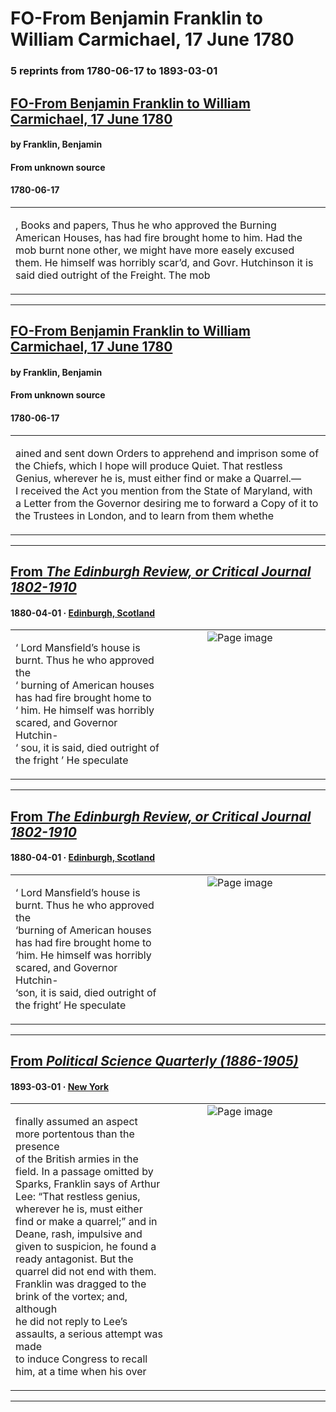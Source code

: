
# FO-From Benjamin Franklin to William Carmichael, 17 June 1780

### 5 reprints from 1780-06-17 to 1893-03-01

## [FO-From Benjamin Franklin to William Carmichael, 17 June 1780](https://founders.archives.gov/documents/Franklin/01-32-02-0387)

#### by Franklin, Benjamin

#### From unknown source

#### 1780-06-17

<table style="width: 100%;"><tr><td style="width: 50%">

, Books and papers, Thus he who approved the Burning American Houses, has had fire brought home to him. Had the mob burnt none other, we might have more easely excused them. He himself was horribly scar’d, and Govr. Hutchinson it is said died outright of the Freight. The mob 
</td></tr></table>

---

## [FO-From Benjamin Franklin to William Carmichael, 17 June 1780](https://founders.archives.gov/documents/Franklin/01-32-02-0387)

#### by Franklin, Benjamin

#### From unknown source

#### 1780-06-17

<table style="width: 100%;"><tr><td style="width: 50%">

ained and sent down Orders to apprehend and imprison some of the Chiefs, which I hope will produce Quiet. That restless Genius, wherever he is, must either find or make a Quarrel.—  
I received the Act you mention from the State of Maryland, with a Letter from the Governor desiring me to forward a Copy of it to the Trustees in London, and to learn from them whethe
</td></tr></table>

---

## [From _The Edinburgh Review, or Critical Journal 1802-1910_](https://archive.org/details/sim_edinburgh-review-critical-journal_1880-04_151_310/page/n58/mode/1up?view=theater)

#### 1880-04-01 &middot; [Edinburgh, Scotland](http://dbpedia.org/resource/Edinburgh)

<table style="width: 100%;"><tr><td style="width: 50%">

  
  
‘ Lord Mansfield’s house is burnt. Thus he who approved the  
‘ burning of American houses has had fire brought home to  
‘ him. He himself was horribly scared, and Governor Hutchin-  
‘ sou, it is said, died outright of the fright ’ He speculate
</td><td style="width: 50%; max-height: 75%; margin: auto; display: block;">
<img alt="Page image" src="https://iiif.archive.org/iiif/sim_edinburgh-review-critical-journal_1880-04_151_310&#0036;58/pct:11.912065,64.053076,67.433538,6.423402/600,/0/default.jpg"/>
</td>
</tr></table>

---

## [From _The Edinburgh Review, or Critical Journal 1802-1910_](https://archive.org/details/sim_edinburgh-review-critical-journal_1880-04_151_310_0/page/n58/mode/1up?view=theater)

#### 1880-04-01 &middot; [Edinburgh, Scotland](http://dbpedia.org/resource/Edinburgh)

<table style="width: 100%;"><tr><td style="width: 50%">

  
‘ Lord Mansfield’s house is burnt. Thus he who approved the  
‘burning of American houses has had fire brought home to  
‘him. He himself was horribly scared, and Governor Hutchin-  
‘son, it is said, died outright of the fright’ He speculate
</td><td style="width: 50%; max-height: 75%; margin: auto; display: block;">
<img alt="Page image" src="https://iiif.archive.org/iiif/sim_edinburgh-review-critical-journal_1880-04_151_310_0&#0036;58/pct:13.279678,64.606061,66.448692,6.242424/600,/0/default.jpg"/>
</td>
</tr></table>

---

## [From _Political Science Quarterly (1886-1905)_](https://archive.org/details/sim_political-science-quarterly_1893-03_8_1/page/n41/mode/1up?view=theater)

#### 1893-03-01 &middot; [New York](http://dbpedia.org/resource/New_York_City)

<table style="width: 100%;"><tr><td style="width: 50%">

  
finally assumed an aspect more portentous than the presence  
of the British armies in the field. In a passage omitted by  
Sparks, Franklin says of Arthur Lee: “That restless genius,  
wherever he is, must either find or make a quarrel;” and in  
Deane, rash, impulsive and given to suspicion, he found a  
ready antagonist. But the quarrel did not end with them.  
Franklin was dragged to the brink of the vortex; and, although  
he did not reply to Lee’s assaults, a serious attempt was made  
to induce Congress to recall him, at a time when his over
</td><td style="width: 50%; max-height: 75%; margin: auto; display: block;">
<img alt="Page image" src="https://iiif.archive.org/iiif/sim_political-science-quarterly_1893-03_8_1&#0036;41/pct:21.052632,50.914634,65.049342,16.438008/600,/0/default.jpg"/>
</td>
</tr></table>

---

